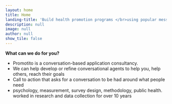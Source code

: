 ```yaml
---
layout: home
title: Home
landing-title: 'Build health promotion programs </br>using popular messaging platforms'
description: null
image: null
author: null
show_tile: false
---
```


__What can we do for you?__

- Promotito is a conversation-based application consultancy.
- We can help develop or refine conversational agents to help you, help others, reach their goals
- Call to action that asks for a conversation to be had around what people need
- psychology, measurement, survey design, methodology, public health. worked in research and data collection for over 10 years
 